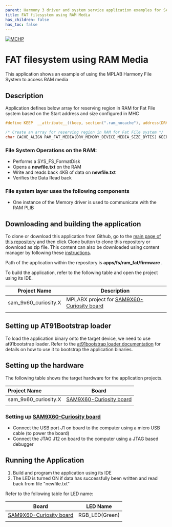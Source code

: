 ```yaml
---
parent: Harmony 3 driver and system service application examples for SAM 9X60 family
title: FAT filesystem using RAM Media 
has_children: false
has_toc: false
---
```


[![MCHP](https://www.microchip.com/ResourcePackages/Microchip/assets/dist/images/logo.png)](https://www.microchip.com)

# FAT filesystem using RAM Media

This application shows an example of using the MPLAB Harmony File System to access RAM media

## Description

Application defines below array for reserving region in RAM for Fat File system based on the Start address and size configured in MHC

```c
#define KEEP  __attribute__((keep, section(".ram_nocache"), address(DRV_MEMORY_DEVICE_START_ADDRESS)))

/* Create an array for reserving region in RAM for Fat File system */
char CACHE_ALIGN RAM_FAT_MEDIA[DRV_MEMORY_DEVICE_MEDIA_SIZE_BYTES] KEEP;
```

### File System Operations on the RAM:

- Performs a SYS_FS_FormatDisk
- Opens a **newfile.txt** on the RAM
- Write and reads back 4KB of data on **newfile.txt**
- Verifies the Data Read back

### File system layer uses the following components

- One instance of the Memory driver is used to communicate with the RAM PLIB

## Downloading and building the application

To clone or download this application from Github, go to the [main page of this repository](https://github.com/Microchip-MPLAB-Harmony/core_apps_sam_9x60) and then click Clone button to clone this repository or download as zip file.
This content can also be downloaded using content manager by following these [instructions](https://github.com/Microchip-MPLAB-Harmony/contentmanager/wiki).

Path of the application within the repository is **apps/fs/ram_fat/firmware** .

To build the application, refer to the following table and open the project using its IDE.

| Project Name      | Description                                    |
| ----------------- | ---------------------------------------------- |
| sam_9x60_curiosity.X | MPLABX project for [SAM9X60-Curiosity board](https://www.microchip.com/en-us/development-tool/EV40E67A) |
|||

## Setting up AT91Bootstrap loader

To load the application binary onto the target device, we need to use at91bootstrap loader. Refer to the [at91bootstrap loader documentation](../../docs/readme_bootstrap.md) for details on how to use it to bootstrap the application binaries.

## Setting up the hardware

The following table shows the target hardware for the application projects.

| Project Name| Board|
|:---------|:---------:|
| sam_9x60_curiosity.X | [SAM9X60-Curiosity board](https://www.microchip.com/en-us/development-tool/EV40E67A) |
|||

### Setting up [SAM9X60-Curiosity board](https://www.microchip.com/en-us/development-tool/EV40E67A)

- Connect the USB port J1 on board to the computer using a micro USB cable (to power the board)
- Connect the JTAG J12 on board to the computer using a JTAG based debugger

## Running the Application

1. Build and program the application using its IDE
2. The LED is turned ON if data has successfully been written and read back from file "newfile.txt"

Refer to the following table for LED name:

| Board | LED Name |
| ----- | -------- |
|  [SAM9X60-Curiosity board](https://www.microchip.com/en-us/development-tool/EV40E67A)  | RGB_LED(Green) |
|||